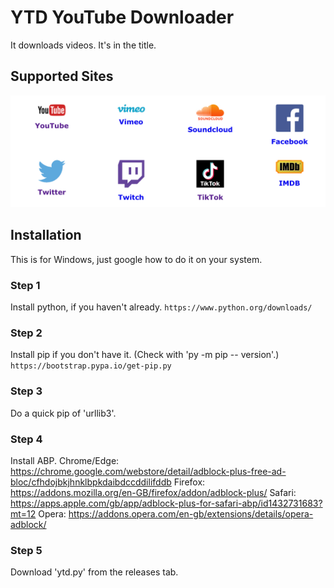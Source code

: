 # YTD YouTube Downloader
It downloads videos. It's in the title.

## Supported Sites
![image info](./assets/IMG_4192.jpeg)

## Installation
This is for Windows, just google how to do it on your system.
### Step 1
Install python, if you haven't already.
``` https://www.python.org/downloads/ ```
### Step 2
Install pip if you don't have it. (Check with 'py -m pip -- version'.)
```https://bootstrap.pypa.io/get-pip.py```
### Step 3
Do a quick pip of 'urllib3'.
### Step 4
Install ABP.
Chrome/Edge: https://chrome.google.com/webstore/detail/adblock-plus-free-ad-bloc/cfhdojbkjhnklbpkdaibdccddilifddb
Firefox: https://addons.mozilla.org/en-GB/firefox/addon/adblock-plus/
Safari: https://apps.apple.com/gb/app/adblock-plus-for-safari-abp/id1432731683?mt=12
Opera: https://addons.opera.com/en-gb/extensions/details/opera-adblock/
### Step 5
Download 'ytd.py' from the releases tab.
